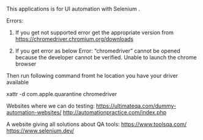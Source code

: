 This applications is for UI automation with Selenium .


Errors:

1. If you get not supported error get the appropriate version from
https://chromedriver.chromium.org/downloads

2. If you get error as below 
 Error: “chromedriver” cannot be opened because the developer cannot be verified. Unable to launch the chrome browser
 
 Then run following command fromt he location you have your driver available 
 
 xattr -d com.apple.quarantine chromedriver
 
 
 Websites where we can do testing:
 https://ultimateqa.com/dummy-automation-websites/
 http://automationpractice.com/index.php
 
 A website giving all solutions about QA tools:
 https://www.toolsqa.com/
 https://www.selenium.dev/ 